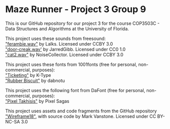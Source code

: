 # Maze Runner - Project 3 Group 9  
This is our GitHub repository for our project 3 for the course COP3503C - Data Structures and Algorithms at the University of Florida.  

This project uses these sounds from freesound:  
["ferambie.wav"](https://freesound.org/people/Lalks/sounds/316828/) by Lalks. Licensed under CCBY 3.0  
["door-creak.wav'](https://freesound.org/people/JarredGibb/sounds/219499/) by JarredGibb. Licensed under CC0 1.0  
["cat2.wav"](https://freesound.org/people/NoiseCollector/sounds/4914/) by NoiseCollector. Licensed under CCBY 3.0  

This project uses these fonts from 1001fonts (free for personal, non-commercial, purposes):  
["Ticketing"](https://www.1001fonts.com/ticketing-font.html) by K-Type  
["Rubber Biscuit"](https://www.1001fonts.com/rubber-biscuit-font.html) by dabnotu  

This project uses the following font from DaFont (free for personal, non-commercial, purposes):  
["Pixel Takhisis"](https://www.dafont.com/pixel-takhisis.font) by Pixel Sagas  

This project uses assets and code fragments from the GitHub repository ["Wireframe18"](https://github.com/Wireframe-Magazine/Wireframe18), with source code by Mark Vanstone. Licensed under CC BY-NC-SA 3.0
